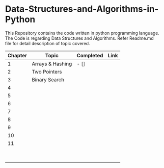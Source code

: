 # Data-Structures-and-Algorithms-in-Python
This Repository contains the code written in python programming language. The Code is regarding Data Structures and Algorithms. Refer Readme.md file for detail description of topic covered.



| Chapter 	| Topic            	| Completed 	| Link 	|
|---------	|------------------	|-----------	|------	|
| 1       	| Arrays & Hashing 	|   - []     	|      	|
| 2       	| Two Pointers     	|           	|      	|
| 3       	| Binary Search    	|           	|      	|
| 4       	|                  	|           	|      	|
| 5       	|                  	|           	|      	|
| 6        	|                  	|           	|      	|
| 7        	|                  	|           	|      	|
| 8       	|                  	|           	|      	|
| 9        	|                  	|           	|      	|
| 10       	|                  	|           	|      	|
| 11        |                  	|           	|      	|
|         	|                  	|           	|      	|
|         	|                  	|           	|      	|
|         	|                  	|           	|      	|
|         	|                  	|           	|      	|
|         	|                  	|           	|      	|
|         	|                  	|           	|      	|
|         	|                  	|           	|      	|
|         	|                  	|           	|      	|
